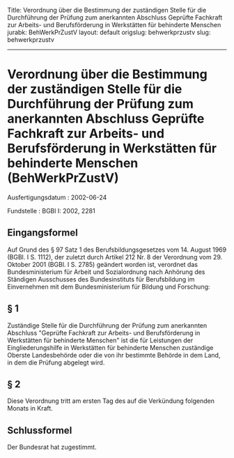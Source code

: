 Title: Verordnung über die Bestimmung der zuständigen Stelle für die Durchführung
  der Prüfung zum anerkannten Abschluss Geprüfte Fachkraft zur Arbeits- und Berufsförderung
  in Werkstätten für behinderte Menschen
jurabk: BehWerkPrZustV
layout: default
origslug: behwerkprzustv
slug: behwerkprzustv

---

# Verordnung über die Bestimmung der zuständigen Stelle für die Durchführung der Prüfung zum anerkannten Abschluss Geprüfte Fachkraft zur Arbeits- und Berufsförderung in Werkstätten für behinderte Menschen (BehWerkPrZustV)

Ausfertigungsdatum
:   2002-06-24

Fundstelle
:   BGBl I: 2002, 2281



## Eingangsformel

Auf Grund des § 97 Satz 1 des Berufsbildungsgesetzes vom 14. August
1969 (BGBl. I S. 1112), der zuletzt durch Artikel 212 Nr. 8 der
Verordnung vom 29. Oktober 2001 (BGBl. I S. 2785) geändert worden ist,
verordnet das Bundesministerium für Arbeit und Sozialordnung nach
Anhörung des Ständigen Ausschusses des Bundesinstituts für
Berufsbildung im Einvernehmen mit dem Bundesministerium für Bildung
und Forschung:


## § 1

Zuständige Stelle für die Durchführung der Prüfung zum anerkannten
Abschluss "Geprüfte Fachkraft zur Arbeits- und Berufsförderung in
Werkstätten für behinderte Menschen" ist die für Leistungen der
Eingliederungshilfe in Werkstätten für behinderte Menschen zuständige
Oberste Landesbehörde oder die von ihr bestimmte Behörde in dem Land,
in dem die Prüfung abgelegt wird.


## § 2

Diese Verordnung tritt am ersten Tag des auf die Verkündung folgenden
Monats in Kraft.


## Schlussformel

Der Bundesrat hat zugestimmt.

